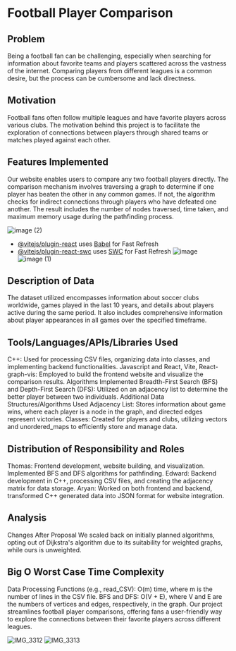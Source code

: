 # Football Player Comparison
## Problem
Being a football fan can be challenging, especially when searching for information about favorite teams and players scattered across the vastness of the internet. Comparing players from different leagues is a common desire, but the process can be cumbersome and lack directness.

## Motivation
Football fans often follow multiple leagues and have favorite players across various clubs. The motivation behind this project is to facilitate the exploration of connections between players through shared teams or matches played against each other.

## Features Implemented
Our website enables users to compare any two football players directly. The comparison mechanism involves traversing a graph to determine if one player has beaten the other in any common games. If not, the algorithm checks for indirect connections through players who have defeated one another. The result includes the number of nodes traversed, time taken, and maximum memory usage during the pathfinding process.

![image (2)](https://github.com/ThomasOli/SoccerApp/assets/51518411/01e74046-7a34-48a7-8c53-41dd9e11b88c)
- [@vitejs/plugin-react](https://github.com/vitejs/vite-plugin-react/blob/main/packages/plugin-react/README.md) uses [Babel](https://babeljs.io/) for Fast Refresh
- [@vitejs/plugin-react-swc](https://github.com/vitejs/vite-plugin-react-swc) uses [SWC](https://swc.rs/) for Fast Refresh
![image](https://github.com/ThomasOli/SoccerApp/assets/51518411/2cfaa8d8-9947-4283-9a89-b07d3dee0499)
![image (1)](https://github.com/ThomasOli/SoccerApp/assets/51518411/bdb35d26-4431-4330-8c75-ba859c020ebf)

## Description of Data
The dataset utilized encompasses information about soccer clubs worldwide, games played in the last 10 years, and details about players active during the same period. It also includes comprehensive information about player appearances in all games over the specified timeframe.

## Tools/Languages/APIs/Libraries Used
C++: Used for processing CSV files, organizing data into classes, and implementing backend functionalities.
Javascript and React, Vite, React-graph-vis: Employed to build the frontend website and visualize the comparison results.
Algorithms Implemented
Breadth-First Search (BFS) and Depth-First Search (DFS): Utilized on an adjacency list to determine the better player between two individuals.
Additional Data Structures/Algorithms Used
Adjacency List: Stores information about game wins, where each player is a node in the graph, and directed edges represent victories.
Classes: Created for players and clubs, utilizing vectors and unordered_maps to efficiently store and manage data.

## Distribution of Responsibility and Roles
Thomas: Frontend development, website building, and visualization. Implemented BFS and DFS algorithms for pathfinding.
Edward: Backend development in C++, processing CSV files, and creating the adjacency matrix for data storage.
Aryan: Worked on both frontend and backend, transformed C++ generated data into JSON format for website integration.

## Analysis
Changes After Proposal
We scaled back on initially planned algorithms, opting out of Dijkstra's algorithm due to its suitability for weighted graphs, while ours is unweighted.

## Big O Worst Case Time Complexity
Data Processing Functions (e.g., read_CSV): O(m) time, where m is the number of lines in the CSV file.
BFS and DFS: O(V + E), where V and E are the numbers of vertices and edges, respectively, in the graph.
Our project streamlines football player comparisons, offering fans a user-friendly way to explore the connections between their favorite players across different leagues.

![IMG_3312](https://github.com/ThomasOli/SoccerApp/assets/51518411/5377e8a1-ec2c-4b8c-ad3a-ca7acc36ac5e)
![IMG_3313](https://github.com/ThomasOli/SoccerApp/assets/51518411/8e78a41f-5dcd-495a-bb06-26efe1a8e3a9)

